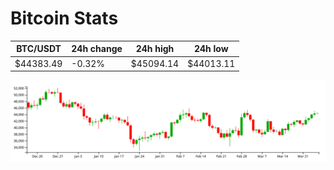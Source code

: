 # Bitcoin Stats

BTC/USDT|24h change|24h high|24h low|
|---|---|---|---|
|$44383.49|-0.32%|$45094.14|$44013.11|

<img src="./chart.svg">
